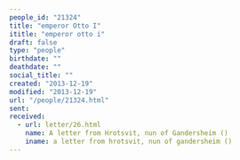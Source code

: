 ```yaml
---
people_id: "21324"
title: "emperor Otto I"
ititle: "emperor otto i"
draft: false
type: "people"
birthdate: ""
deathdate: ""
social_title: ""
created: "2013-12-19"
modified: "2013-12-19"
url: "/people/21324.html"
sent:
received:
  - url: letter/26.html
    name: A letter from Hrotsvit, nun of Gandersheim ()
    iname: a letter from hrotsvit, nun of gandersheim ()
---
```

